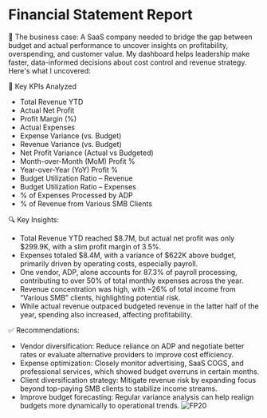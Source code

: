 # Financial Statement Report
🧩 The business case:
 A SaaS company needed to bridge the gap between budget and actual performance to uncover insights on profitability, overspending, and customer value. My dashboard helps leadership make faster, data-informed decisions about cost control and revenue strategy. Here's what I uncovered:

📐 Key KPIs Analyzed
- Total Revenue YTD
- Actual Net Profit
- Profit Margin (%)
- Actual Expenses
- Expense Variance (vs. Budget)
- Revenue Variance (vs. Budget)
- Net Profit Variance (Actual vs Budgeted)
- Month-over-Month (MoM) Profit %
- Year-over-Year (YoY) Profit %
- Budget Utilization Ratio – Revenue
- Budget Utilization Ratio – Expenses
- % of Expenses Processed by ADP
- % of Revenue from Various SMB Clients

🔍 Key Insights:
- Total Revenue YTD reached $8.7M, but actual net profit was only $299.9K, with a slim profit margin of 3.5%.
- Expenses totaled $8.4M, with a variance of $622K above budget, primarily driven by operating costs, especially payroll.
- One vendor, ADP, alone accounts for 87.3% of payroll processing, contributing to over 50% of total monthly expenses across the year.
- Revenue concentration was high, with ~26% of total income from “Various SMB” clients, highlighting potential risk.
- While actual revenue outpaced budgeted revenue in the latter half of the year, spending also increased, affecting profitability.

✅ Recommendations:
- Vendor diversification: Reduce reliance on ADP and negotiate better rates or evaluate alternative providers to improve cost efficiency.
- Expense optimization: Closely monitor advertising, SaaS COGS, and professional services, which showed budget overruns in certain months.
- Client diversification strategy: Mitigate revenue risk by expanding focus beyond top-paying SMB clients to stabilize income streams.
- Improve budget forecasting: Regular variance analysis can help realign budgets more dynamically to operational trends.
![FP20](https://github.com/user-attachments/assets/e5458c66-2f67-42cc-97c4-5597285a70f4)

